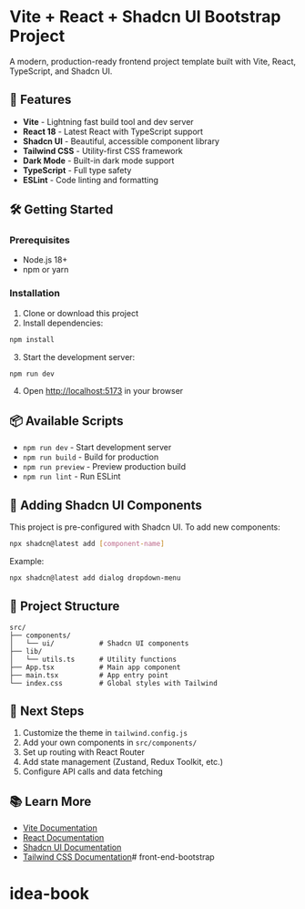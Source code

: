 # Vite + React + Shadcn UI Bootstrap Project

A modern, production-ready frontend project template built with Vite, React, TypeScript, and Shadcn UI.

## 🚀 Features

- **Vite** - Lightning fast build tool and dev server
- **React 18** - Latest React with TypeScript support
- **Shadcn UI** - Beautiful, accessible component library
- **Tailwind CSS** - Utility-first CSS framework
- **Dark Mode** - Built-in dark mode support
- **TypeScript** - Full type safety
- **ESLint** - Code linting and formatting

## 🛠️ Getting Started

### Prerequisites

- Node.js 18+ 
- npm or yarn

### Installation

1. Clone or download this project
2. Install dependencies:

```bash
npm install
```

3. Start the development server:

```bash
npm run dev
```

4. Open [http://localhost:5173](http://localhost:5173) in your browser

## 📦 Available Scripts

- `npm run dev` - Start development server
- `npm run build` - Build for production
- `npm run preview` - Preview production build
- `npm run lint` - Run ESLint

## 🎨 Adding Shadcn UI Components

This project is pre-configured with Shadcn UI. To add new components:

```bash
npx shadcn@latest add [component-name]
```

Example:
```bash
npx shadcn@latest add dialog dropdown-menu
```

## 📁 Project Structure

```
src/
├── components/
│   └── ui/           # Shadcn UI components
├── lib/
│   └── utils.ts      # Utility functions
├── App.tsx           # Main app component
├── main.tsx          # App entry point
└── index.css         # Global styles with Tailwind
```

## 🎯 Next Steps

1. Customize the theme in `tailwind.config.js`
2. Add your own components in `src/components/`
3. Set up routing with React Router
4. Add state management (Zustand, Redux Toolkit, etc.)
5. Configure API calls and data fetching

## 📚 Learn More

- [Vite Documentation](https://vitejs.dev/)
- [React Documentation](https://react.dev/)
- [Shadcn UI Documentation](https://ui.shadcn.com/)
- [Tailwind CSS Documentation](https://tailwindcss.com/)# front-end-bootstrap
# idea-book
